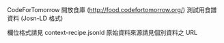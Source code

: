 CodeForTomorrow 開放食庫 (http://food.codefortomorrow.org/) 測試用食譜資料 (Josn-LD 格式)

欄位格式請見 context-recipe.jsonld
原始資料來源請見個別資料之 URL
